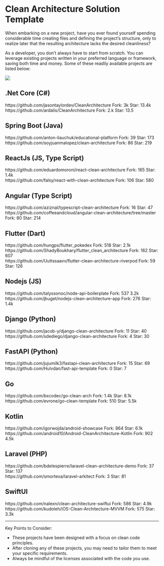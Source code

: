 # Clean Architecture Solution Template

When embarking on a new project, have you ever found yourself spending considerable time creating files and defining the project’s structure, only to realize later that the resulting architecture lacks the desired cleanliness?

As a developer, you don’t always have to start from scratch. You can leverage existing projects written in your preferred language or framework, saving both time and money. Some of these readily available projects are listed below:

<img src="https://raw.githubusercontent.com/kavaan/clean-architecture-solution-template/main/final-8.png"/>

<h2>.Net Core (C#)
</h2>
https://github.com/jasontaylordev/CleanArchitecture
Fork: 3k
Star: 13.4k
<br/>
https://github.com/ardalis/CleanArchitecture
Fork: 2.k
Star: 13.5

<h2>Spring Boot (Java) </h2>
https://github.com/anton-liauchuk/educational-platform
Fork: 39
Star: 173
<br/>
https://github.com/soyjuanmalopez/clean-architecture
Fork: 86
Star: 219

<h2>ReactJs (JS, Type Script)
</h2>
https://github.com/eduardomoroni/react-clean-architecture
Fork: 165
Star: 1.4k
<br/>
https://github.com/falsy/react-with-clean-architecture
Fork: 106
Star: 580

<h2>Angular (Type Script)
</h2>
https://github.com/aziznal/typescript-clean-architecture
Fork: 16
Star: 47
<br/>
https://github.com/coffeeandcloud/angular-clean-architecture/tree/master
Fork: 80
Star: 214

<h2>Flutter (Dart)
</h2>
https://github.com/hungps/flutter_pokedex
Fork: 518
Star: 2.1k
<br/>
https://github.com/ShadyBoukhary/flutter_clean_architecture
Fork: 162
Star: 607
<br/>
https://github.com/Uuttssaavv/flutter-clean-architecture-riverpod
Fork: 59
Star: 126
<br/>

<h2>Nodejs (JS)
</h2>
https://github.com/talyssonoc/node-api-boilerplate
Fork: 537
3.2k
<br/>
https://github.com/jbuget/nodejs-clean-architecture-app
Fork: 276
Star: 1.4k

<h2>Django (Python)
</h2>
https://github.com/jacob-y/django-clean-architecture
Fork: 11
Star: 40
<br/>
https://github.com/sdediego/django-clean-architecture
Fork: 4
Star: 30

<h2>FastAPI (Python)
</h2>
https://github.com/jujumilk3/fastapi-clean-architecture
Fork: 15
Star: 69
<br/>
https://github.com/Hulvdan/fast-api-template
Fork: 0
Star: 7

<h2>Go
</h2>
https://github.com/bxcodec/go-clean-arch
Fork: 1.4k
Star: 8.1k
<br/>
https://github.com/evrone/go-clean-template
Fork: 510
Star: 5.5k

<h2>Kotlin
</h2>
https://github.com/igorwojda/android-showcase
Fork: 864
Star: 6.1k
<br/>
https://github.com/android10/Android-CleanArchitecture-Kotlin
Fork: 902
4.5k

<h2>Laravel (PHP)
</h2>
https://github.com/bdelespierre/laravel-clean-architecture-demo
Fork: 37
Star: 137
<br/>
https://github.com/smortexa/laravel-arkitect
Fork: 3
Star: 81

<h2>SwiftUI
</h2>
https://github.com/nalexn/clean-architecture-swiftui
Fork: 586
Star: 4.9k
<br/>
https://github.com/kudoleh/iOS-Clean-Architecture-MVVM
Fork: 575
Star: 3.3k

<br/>
<hr/>
<p>Key Points to Consider:

* These projects have been designed with a focus on clean code principles.
* After cloning any of these projects, you may need to tailor them to meet your specific requirements.
* Always be mindful of the licenses associated with the code you use. </p>


